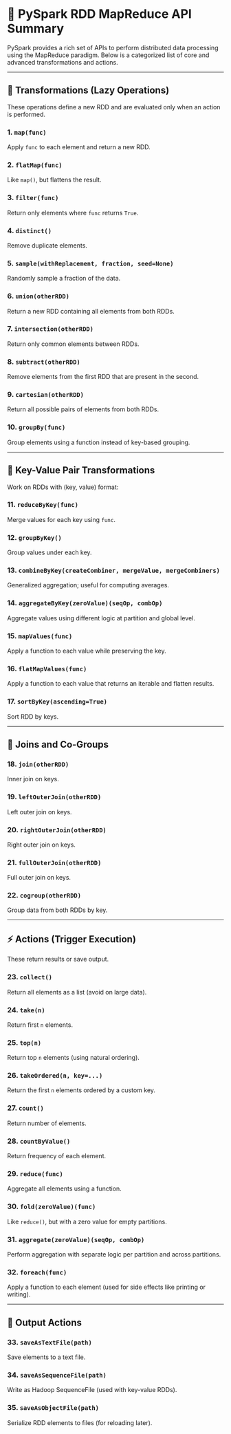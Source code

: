 
# 🧠 PySpark RDD MapReduce API Summary

PySpark provides a rich set of APIs to perform distributed data processing using the MapReduce paradigm. Below is a categorized list of core and advanced transformations and actions.

---

## 🔁 Transformations (Lazy Operations)

These operations define a new RDD and are evaluated only when an action is performed.

### 1. `map(func)`
Apply `func` to each element and return a new RDD.

### 2. `flatMap(func)`
Like `map()`, but flattens the result.

### 3. `filter(func)`
Return only elements where `func` returns `True`.

### 4. `distinct()`
Remove duplicate elements.

### 5. `sample(withReplacement, fraction, seed=None)`
Randomly sample a fraction of the data.

### 6. `union(otherRDD)`
Return a new RDD containing all elements from both RDDs.

### 7. `intersection(otherRDD)`
Return only common elements between RDDs.

### 8. `subtract(otherRDD)`
Remove elements from the first RDD that are present in the second.

### 9. `cartesian(otherRDD)`
Return all possible pairs of elements from both RDDs.

### 10. `groupBy(func)`
Group elements using a function instead of key-based grouping.

---

## 🔑 Key-Value Pair Transformations

Work on RDDs with (key, value) format:

### 11. `reduceByKey(func)`
Merge values for each key using `func`.

### 12. `groupByKey()`
Group values under each key.

### 13. `combineByKey(createCombiner, mergeValue, mergeCombiners)`
Generalized aggregation; useful for computing averages.

### 14. `aggregateByKey(zeroValue)(seqOp, combOp)`
Aggregate values using different logic at partition and global level.

### 15. `mapValues(func)`
Apply a function to each value while preserving the key.

### 16. `flatMapValues(func)`
Apply a function to each value that returns an iterable and flatten results.

### 17. `sortByKey(ascending=True)`
Sort RDD by keys.

---

## 🔗 Joins and Co-Groups

### 18. `join(otherRDD)`
Inner join on keys.

### 19. `leftOuterJoin(otherRDD)`
Left outer join on keys.

### 20. `rightOuterJoin(otherRDD)`
Right outer join on keys.

### 21. `fullOuterJoin(otherRDD)`
Full outer join on keys.

### 22. `cogroup(otherRDD)`
Group data from both RDDs by key.

---

## ⚡ Actions (Trigger Execution)

These return results or save output.

### 23. `collect()`
Return all elements as a list (avoid on large data).

### 24. `take(n)`
Return first `n` elements.

### 25. `top(n)`
Return top `n` elements (using natural ordering).

### 26. `takeOrdered(n, key=...)`
Return the first `n` elements ordered by a custom key.

### 27. `count()`
Return number of elements.

### 28. `countByValue()`
Return frequency of each element.

### 29. `reduce(func)`
Aggregate all elements using a function.

### 30. `fold(zeroValue)(func)`
Like `reduce()`, but with a zero value for empty partitions.

### 31. `aggregate(zeroValue)(seqOp, combOp)`
Perform aggregation with separate logic per partition and across partitions.

### 32. `foreach(func)`
Apply a function to each element (used for side effects like printing or writing).

---

## 💾 Output Actions

### 33. `saveAsTextFile(path)`
Save elements to a text file.

### 34. `saveAsSequenceFile(path)`
Write as Hadoop SequenceFile (used with key-value RDDs).

### 35. `saveAsObjectFile(path)`
Serialize RDD elements to files (for reloading later).
